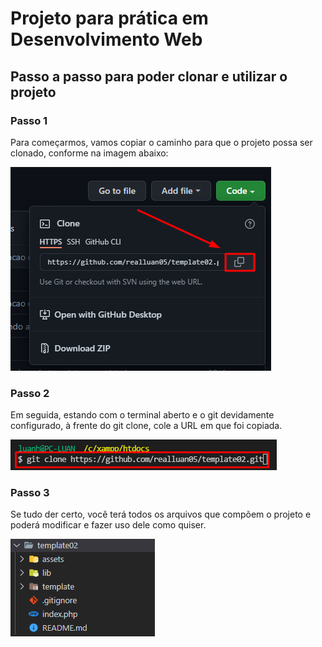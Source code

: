 # Projeto para prática em Desenvolvimento Web

## Passo a passo para poder clonar e utilizar o projeto

### Passo 1

Para começarmos, vamos copiar o caminho para que o projeto possa ser clonado, conforme na imagem abaixo:

![Passo 1](https://github.com/realluan05/template02/blob/main/assets/images/readme/passo1.png)

### Passo 2

Em seguida, estando com o terminal aberto e o git devidamente configurado, à frente do git clone, cole a URL em que foi copiada.

![Passo 2](https://github.com/realluan05/template02/blob/main/assets/images/readme/passo2.png)

### Passo 3

Se tudo der certo, você terá todos os arquivos que compõem o projeto e poderá modificar e fazer uso dele como quiser.

![Passo 3](https://github.com/realluan05/template02/blob/main/assets/images/readme/passo3.png)
